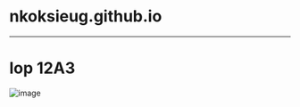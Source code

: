 # nkoksieug.github.io<center>
<hr>
<h1>lop 12A3</h1>

![image](https://github.com/nkoksieug/nkoksieug.github.io/assets/146081606/4ff1c575-01c3-41c1-8527-29653650df07)



